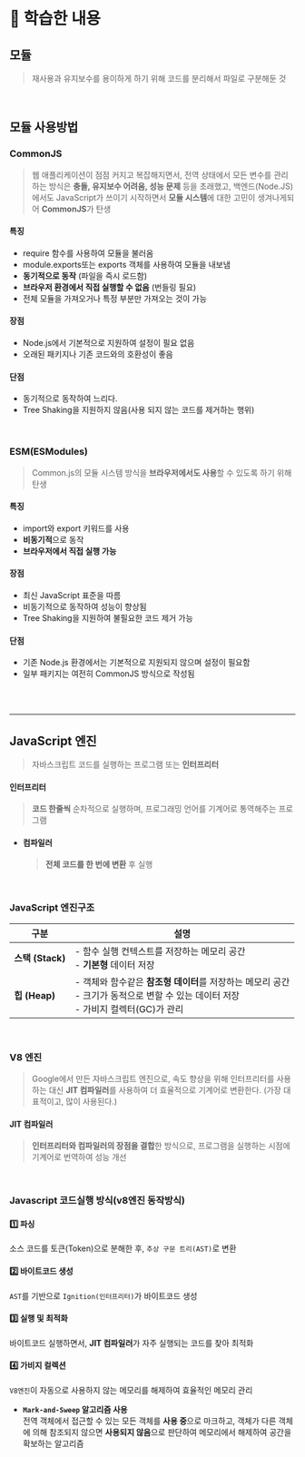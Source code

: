 # 🎯 학습한 내용

## 모듈

> 재사용과 유지보수를 용이하게 하기 위해 코드를 분리해서 파일로 구분해둔 것

<br>

## 모듈 사용방법

### CommonJS
> 웹 애플리케이션이 점점 커지고 복잡해지면서, 전역 상태에서 모든 변수를 관리하는 방식은 **충돌, 유지보수 어려움, 성능 문제** 등을 초래했고, 백엔드(Node.JS)에서도 JavaScript가 쓰이기 시작하면서 **모듈 시스템**에 대한 고민이 생겨나게되어 **CommonJS**가 탄생


#### 특징
- require 함수를 사용하여 모듈을 불러옴
- module.exports또는 exports 객체를 사용하여 모듈을 내보냄
- **동기적으로 동작** (파일을 즉시 로드함)
- **브라우저 환경에서 직접 실행할 수 없음** (번들링 필요)
- 전체 모듈을 가져오거나 특정 부분만 가져오는 것이 가능

#### 장점
- Node.js에서 기본적으로 지원하여 설정이 필요 없음
- 오래된 패키지나 기존 코드와의 호환성이 좋음

#### 단점
- 동기적으로 동작하여 느리다.
- Tree Shaking을 지원하지 않음(사용 되지 않는 코드를 제거하는 행위)

<br>


### ESM(ESModules)
> Common.js의 모듈 시스템 방식을 **브라우저에서도 사용**할 수 있도록 하기 위해 탄생  


#### 특징
- import와 export 키워드를 사용
- **비동기적**으로 동작
- **브라우저에서 직접 실행 가능**

#### 장점
- 최신 JavaScript 표준을 따름
- 비동기적으로 동작하여 성능이 향상됨
- Tree Shaking을 지원하여 불필요한 코드 제거 가능
  
#### 단점
- 기존 Node.js 환경에서는 기본적으로 지원되지 않으며 설정이 필요함
- 일부 패키지는 여전히 CommonJS 방식으로 작성됨

<br><br>

---
## JavaScript 엔진
> 자바스크립트 코드를 실행하는 프로그램 또는 **인터프리터**

#### 인터프리터
> **코드 한줄씩** 순차적으로 실행하며, 프로그래밍 언어를 기계어로 통역해주는 프로그램
- #### 컴파일러
  > **전체 코드를 한 번에 변환** 후 실행


<br>

### JavaScript 엔진구조

| 구분  | 설명 |
|------|------|
| **스택 (Stack)** | - 함수 실행 컨텍스트를 저장하는 메모리 공간 <br>- **기본형** 데이터 저장 |
| **힙 (Heap)** | - 객체와 함수같은 **참조형 데이터**를 저장하는 메모리 공간  <br>- 크기가 동적으로 변할 수 있는 데이터 저장  <br>- 가비지 컬렉터(GC)가 관리 |

<br>

### V8 엔진
>  Google에서 만든 자바스크립트 엔진으로, 속도 향상을 위해 인터프리터를 사용하는 대신 **JIT 컴파일러**를 사용하여 더 효율적으로 기계어로 변환한다. (가장 대표적이고, 많이 사용된다.)

#### JIT 컴파일러
> **인터프리터와 컴파일러의 장점을 결합**한 방식으로, 프로그램을 실행하는 시점에 기계어로 번역하여 성능 개선

<br>

### Javascript 코드실행 방식(v8엔진 동작방식)

#### 1️⃣ 파싱  
   소스 코드를 토큰(Token)으로 분해한 후, `추상 구문 트리(AST)`로 변환
   
#### 2️⃣ 바이트코드 생성  
   `AST`를 기반으로 `Ignition(인터프리터)`가 바이트코드 생성
   
#### 3️⃣ 실행 및 최적화  
   바이트코드 실행하면서, **JIT 컴파일러**가 자주 실행되는 코드를 찾아 최적화
   
#### 4️⃣ 가비지 컬렉션  
   `V8엔진`이 자동으로 사용하지 않는 메모리를 해제하여 효율적인 메모리 관리 
   
   - ****`Mark-and-Sweep` 알고리즘 사용****   
     전역 객체에서 접근할 수 있는 모든 객체를 **사용 중**으로 마크하고, 객체가 다른 객체에 의해 참조되지 않으면 **사용되지 않음**으로 판단하여 메모리에서 해제하여 공간을 확보하는 알고리즘




